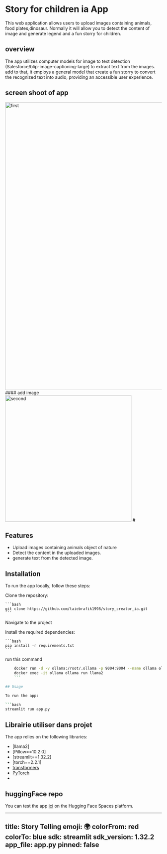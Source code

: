 # Story for children ia App

This web application allows users to upload images containing animals, food plates,dinosaur. Normally it will allow you to detect the content of image and generate legend and a fun storry for children.

## overview

The app utilizes computer  models for image to text  detection (Salesforce/blip-image-captioning-large)  to extract text from the images. add to that, it employs a  general model that create a fun storry to convert the recognized text into audio, providing an accessible user experience.

## screen shoot of app
<img width="924" alt="first" src="https://github.com/taiebrafik1998/story_creator_ia/assets/84631421/8e908ff5-f159-4303-ab40-3ec5397d43e9">
#### add image
<img width="406" alt="second" src="https://github.com/taiebrafik1998/story_creator_ia/assets/84631421/9ca525bb-c99d-4875-8b11-a2f9e202c403">
#

## Features

- Upload images containing animals object of nature 
- Detect the content  in the uploaded images.
- generate text from the detected image.

## Installation

To run the app locally, follow these steps:

 Clone the repository:

    ```bash
    git clone https://github.com/taiebrafik1998/story_creator_ia.git
    ```

Navigate to the project 

Install the required dependencies:

    ```bash
    pip install -r requirements.txt
    ```
run this command 

```bash
    docker run -d -v ollama:/root/.ollama -p 9004:9004 --name ollama ollama/ollama
    docker exec -it ollama ollama run llama2
    ```

## Usage

To run the app:

```bash
streamlit run app.py
```

## Librairie utiliser dans projet

The app relies on the following libraries:

- [llama2]
- [Pillow==10.2.0]
- [streamlit==1.32.2]
- [torch==2.2.1]
- [transformers](https://streamlit.io/)
- [PyTorch](https://pytorch.org/)
-

## huggingFace repo

You can test the app [ici](https://huggingface.co/spaces/rafik-taieb98/story_telling) on the Hugging Face Spaces platform.




---
title: Story Telling
emoji: 🌍
colorFrom: red
colorTo: blue
sdk: streamlit
sdk_version: 1.32.2
app_file: app.py
pinned: false
---

